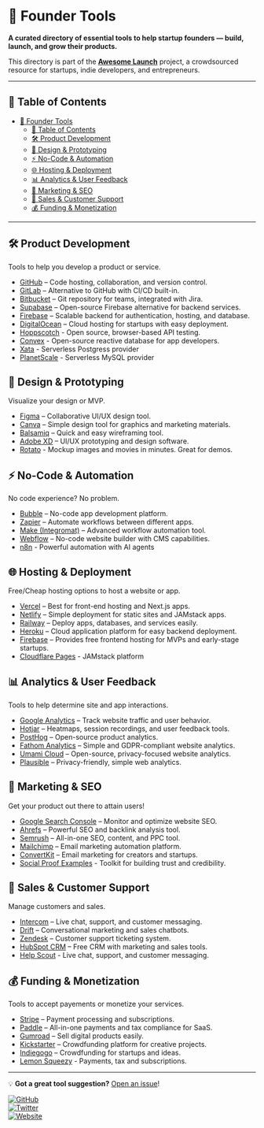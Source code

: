 # 🚀 Founder Tools  

**A curated directory of essential tools to help startup founders — build, launch, and grow their products.**  

This directory is part of the **[Awesome Launch](./README.md)** project, a crowdsourced resource for startups, indie developers, and entrepreneurs.  

---

## 📌 Table of Contents  

- [🚀 Founder Tools](#-founder-tools)
  - [📌 Table of Contents](#-table-of-contents)
  - [🛠 Product Development](#-product-development)
  - [🎨 Design \& Prototyping](#-design--prototyping)
  - [⚡ No-Code \& Automation](#-no-code--automation)
  - [🌐 Hosting \& Deployment](#-hosting--deployment)
  - [📊 Analytics \& User Feedback](#-analytics--user-feedback)
  - [📢 Marketing \& SEO](#-marketing--seo)
  - [💬 Sales \& Customer Support](#-sales--customer-support)
  - [💰 Funding \& Monetization](#-funding--monetization)

---

## 🛠 Product Development  

Tools to help you develop a product or service.

- [GitHub](https://github.com/) – Code hosting, collaboration, and version control.  
- [GitLab](https://gitlab.com/) – Alternative to GitHub with CI/CD built-in.  
- [Bitbucket](https://bitbucket.org/) – Git repository for teams, integrated with Jira.  
- [Supabase](https://supabase.com/) – Open-source Firebase alternative for backend services.  
- [Firebase](https://firebase.google.com/) – Scalable backend for authentication, hosting, and database.  
- [DigitalOcean](https://www.digitalocean.com/) – Cloud hosting for startups with easy deployment.
- [Hoppscotch](https://hoppscotch.io/) - Open source, browser-based API testing.
- [Convex](https://www.convex.dev/) - Open-source reactive database for app developers.
- [Xata](https://xata.io/) - Serverless Postgress provider
- [PlanetScale](https://planetscale.com/) - Serverless MySQL provider

## 🎨 Design & Prototyping  

Visualize your design or MVP.
  
- [Figma](https://www.figma.com/) – Collaborative UI/UX design tool.  
- [Canva](https://www.canva.com/) – Simple design tool for graphics and marketing materials.  
- [Balsamiq](https://balsamiq.com/) – Quick and easy wireframing tool.  
- [Adobe XD](https://www.adobe.com/products/xd.html) – UI/UX prototyping and design software.
- [Rotato](https://rotato.app/) - Mockup images and movies in minutes. Great for demos.

## ⚡ No-Code & Automation  

No code experience? No problem.

- [Bubble](https://bubble.io/) – No-code app development platform.  
- [Zapier](https://zapier.com/) – Automate workflows between different apps.  
- [Make (Integromat)](https://www.make.com/) – Advanced workflow automation tool.  
- [Webflow](https://webflow.com/) – No-code website builder with CMS capabilities.
- [n8n](https://n8n.io/) - Powerful automation with AI agents

## 🌐 Hosting & Deployment  

Free/Cheap hosting options to host a website or app.

- [Vercel](https://vercel.com/) – Best for front-end hosting and Next.js apps.  
- [Netlify](https://www.netlify.com/) – Simple deployment for static sites and JAMstack apps.  
- [Railway](https://railway.app/) – Deploy apps, databases, and services easily.  
- [Heroku](https://www.heroku.com/) – Cloud application platform for easy backend deployment.  
- [Firebase](https://firebase.google.com/) – Provides free frontend hosting for MVPs and early-stage startups.
- [Cloudflare Pages](https://pages.cloudflare.com/) - JAMstack platform

## 📊 Analytics & User Feedback  

Tools to help determine site and app interactions.

- [Google Analytics](https://analytics.google.com/) – Track website traffic and user behavior.  
- [Hotjar](https://www.hotjar.com/) – Heatmaps, session recordings, and user feedback tools.  
- [PostHog](https://posthog.com/) – Open-source product analytics.  
- [Fathom Analytics](https://usefathom.com/) – Simple and GDPR-compliant website analytics.  
- [Umami Cloud](https://umami.is/) – Open-source, privacy-focused website analytics.  
- [Plausible](https://plausible.io/) – Privacy-friendly, simple web analytics.  

## 📢 Marketing & SEO  

Get your product out there to attain users!

- [Google Search Console](https://search.google.com/search-console) – Monitor and optimize website SEO.  
- [Ahrefs](https://ahrefs.com/) – Powerful SEO and backlink analysis tool.  
- [Semrush](https://www.semrush.com/) – All-in-one SEO, content, and PPC tool.  
- [Mailchimp](https://mailchimp.com/) – Email marketing automation platform.  
- [ConvertKit](https://convertkit.com/) – Email marketing for creators and startups.
- [Social Proof Examples](https://socialproofexamples.com/) - Toolkit for building trust and credibility.

## 💬 Sales & Customer Support  

Manage customers and sales.
  
- [Intercom](https://www.intercom.com/) – Live chat, support, and customer messaging.  
- [Drift](https://www.drift.com/) – Conversational marketing and sales chatbots.  
- [Zendesk](https://www.zendesk.com/) – Customer support ticketing system.  
- [HubSpot CRM](https://www.hubspot.com/) – Free CRM with marketing and sales tools.
- [Help Scout](https://www.helpscout.com/) - Live chat, support, and customer messaging. 

## 💰 Funding & Monetization  

Tools to accept payements or monetize your services.

- [Stripe](https://stripe.com/) – Payment processing and subscriptions.  
- [Paddle](https://www.paddle.com/) – All-in-one payments and tax compliance for SaaS.  
- [Gumroad](https://www.gumroad.com/) – Sell digital products easily.  
- [Kickstarter](https://www.kickstarter.com/) – Crowdfunding platform for creative projects.  
- [Indiegogo](https://www.indiegogo.com/) – Crowdfunding for startups and ideas.
- [Lemon Squeezy](https://www.lemonsqueezy.com/) - Payments, tax and subscriptions.

---

💡 **Got a great tool suggestion?** [Open an issue](https://github.com/soGeneri/awesome-launch/issues)!  

[![GitHub](https://img.shields.io/badge/github-soGeneri/awesome-launch-orange.svg)](https://github.com/soGeneri/awesome-launch)  
[![Twitter](https://img.shields.io/badge/twitter-soGeneri-blue.svg)](https://twitter.com/soGeneri)  
[![Website](https://img.shields.io/badge/website-awesomelaunch.web.app-blue.svg)](https://awesomelaunch.web.app/)
